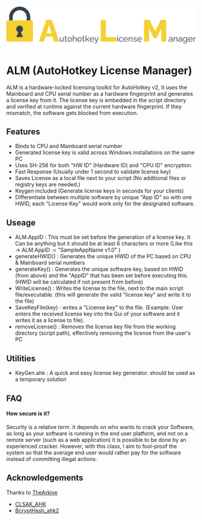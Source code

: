
![Logo](https://raw.githubusercontent.com/Rayan-Refoua/AHK_ALM/main/Logo.png)


# ALM (AutoHotkey License Manager)

ALM is a hardware-locked licensing toolkit for AutoHotkey v2, It uses the Mainboard and CPU serial number as a hardware fingerprint and generates a license key from it. The license key is embedded in the script directory and verified at runtime against the current hardware fingerprint. If they mismatch, the software gets blocked from execution.


## Features

- Binds to CPU and Mainboard serial number
- Generated license key is valid across Windows installations on the same PC
- Uses SH-256 for both "HW ID" (Hardware ID) and "CPU ID" encryption.
- Fast Response (Usually under 1 second to validate license key)
- Saves License as a local file next to your script (No additional files or registry keys are needed.)
- Keygen included (Generate license keys in seconds for your clients)
- Differentiate between multiple software by unique "App ID" so with one HWID, each "License Key" would work only for the designated software.

## Useage

- ALM.AppID : This must be set before the generation of a license key. It Can be anything but it should be at least 6 characters or more (Like this -> ALM.AppID := "SampleAppName v1.0" )
- generateHWID() : Generates the unique HWID of the PC based on CPU & Mainboard serial numbers
- generateKey() : Generates the unique software key, based on HWID (from above) and the "AppID" that has been set before executing this. (HWID will be calculated if not present from before)
- WriteLicense() : Writes the license to the file, next to the main script file/executable. (this will generate the valid "license key" and write it to the file)
- SaveKeyFile(key) : writes a "License key" to the file. (Example: User enters the received license key into the Gui of your software and it writes it as a license to file).
- removeLicense() : Removes the license key file from the working directory (script path), effectively removing the license from the user's PC

## Utilities

- KeyGen.ahk : A quick and easy license key generator. should be used as a temporary solution

## FAQ

#### How secure is it?

Security is a relative term. it depends on who wants to crack your Software, as long as your software is running in the end user platform, and not on a remote server (such as a web application) it is possible to be done by an experienced cracker. However, with this class, I aim to fool-proof the system so that the average end user would rather pay for the software instead of committing illegal actions.


## Acknowledgements
Thanks to [TheArkive](https://github.com/TheArkive)
 - [CLSAK_AHK](https://github.com/TheArkive/CLSAK_AHK)
 - [BcryptHash_ahk2](https://github.com/TheArkive/BcryptHash_ahk2)
